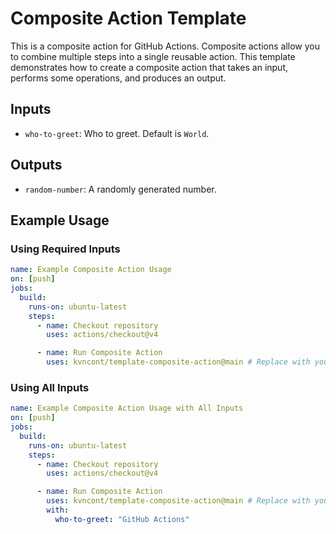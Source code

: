# Composite Action Template

This is a composite action for GitHub Actions. Composite actions allow you to combine multiple steps into a single reusable action. This template demonstrates how to create a composite action that takes an input, performs some operations, and produces an output.

## Inputs

- `who-to-greet`: Who to greet. Default is `World`.

## Outputs

- `random-number`: A randomly generated number.

## Example Usage

### Using Required Inputs

```yaml
name: Example Composite Action Usage
on: [push]
jobs:
  build:
    runs-on: ubuntu-latest
    steps:
      - name: Checkout repository
        uses: actions/checkout@v4

      - name: Run Composite Action
        uses: kvncont/template-composite-action@main # Replace with your repo name
```

### Using All Inputs

```yaml
name: Example Composite Action Usage with All Inputs
on: [push]
jobs:
  build:
    runs-on: ubuntu-latest
    steps:
      - name: Checkout repository
        uses: actions/checkout@v4

      - name: Run Composite Action
        uses: kvncont/template-composite-action@main # Replace with your repo name
        with:
          who-to-greet: "GitHub Actions"
```